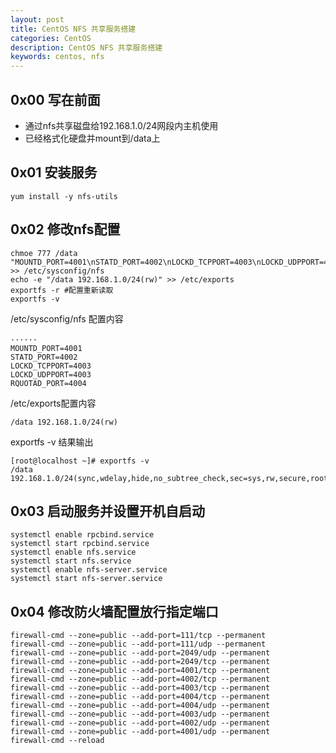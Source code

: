 ```yaml
---
layout: post
title: CentOS NFS 共享服务搭建
categories: CentOS
description: CentOS NFS 共享服务搭建
keywords: centos, nfs
---
```


## 0x00 写在前面
- 通过nfs共享磁盘给192.168.1.0/24网段内主机使用
- 已经格式化硬盘并mount到/data上

## 0x01 安装服务

```shell
yum install -y nfs-utils
```

## 0x02 修改nfs配置
```
chmoe 777 /data
"MOUNTD_PORT=4001\nSTATD_PORT=4002\nLOCKD_TCPPORT=4003\nLOCKD_UDPPORT=4003\nRQUOTAD_PORT=4004" >> /etc/sysconfig/nfs
echo -e "/data 192.168.1.0/24(rw)" >> /etc/exports
exportfs -r	#配置重新读取
exportfs -v
```

/etc/sysconfig/nfs 配置内容
```shell
......
MOUNTD_PORT=4001　　
STATD_PORT=4002
LOCKD_TCPPORT=4003
LOCKD_UDPPORT=4003
RQUOTAD_PORT=4004
```
/etc/exports配置内容
```shell
/data 192.168.1.0/24(rw)
```

exportfs -v 结果输出
```shell
[root@localhost ~]# exportfs -v
/data         	192.168.1.0/24(sync,wdelay,hide,no_subtree_check,sec=sys,rw,secure,root_squash,no_all_squash)
```

## 0x03 启动服务并设置开机自启动

```shell
systemctl enable rpcbind.service
systemctl start rpcbind.service
systemctl enable nfs.service 
systemctl start nfs.service 
systemctl enable nfs-server.service
systemctl start nfs-server.service
```

## 0x04 修改防火墙配置放行指定端口

```shell
firewall-cmd --zone=public --add-port=111/tcp --permanent 
firewall-cmd --zone=public --add-port=111/udp --permanent 
firewall-cmd --zone=public --add-port=2049/udp --permanent 
firewall-cmd --zone=public --add-port=2049/tcp --permanent 
firewall-cmd --zone=public --add-port=4001/tcp --permanent 
firewall-cmd --zone=public --add-port=4002/tcp --permanent 
firewall-cmd --zone=public --add-port=4003/tcp --permanent 
firewall-cmd --zone=public --add-port=4004/tcp --permanent 
firewall-cmd --zone=public --add-port=4004/udp --permanent 
firewall-cmd --zone=public --add-port=4003/udp --permanent 
firewall-cmd --zone=public --add-port=4002/udp --permanent 
firewall-cmd --zone=public --add-port=4001/udp --permanent 
firewall-cmd --reload
```

